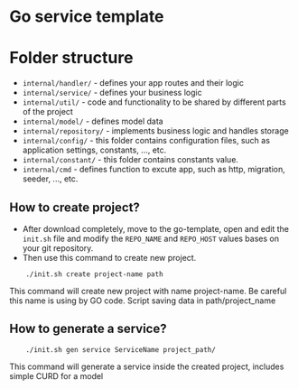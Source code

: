 Go service template
===================
# Folder structure
- `internal/handler/` - defines your app routes and their logic
- `internal/service/` - defines your business logic
- `internal/util/` - code and functionality to be shared by different parts of the project
- `internal/model/` - defines model data
- `internal/repository/` - implements business logic and handles storage
- `internal/config/` - this folder contains configuration files, such as application settings, constants, ..., etc.
- `internal/constant/` - this folder contains constants value.
- `internal/cmd` - defines function to excute app, such as http, migration, seeder, ..., etc.

How to create project?
----------------------
- After download completely, move to the go-template, open and edit the `init.sh` file and modify the `REPO_NAME` and `REPO_HOST` values bases on your git repository.
- Then use this command to create new project.
```
    ./init.sh create project-name path
```
This command will create new project with name project-name. Be careful this name is using by GO code.
Script saving data in path/project_name

How to generate a service?
----------------------
```
    ./init.sh gen service ServiceName project_path/
```
This command will generate a service inside the created project, includes simple CURD for a model